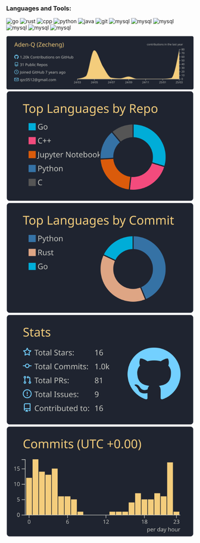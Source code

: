 ### Languages and Tools:

<p align="left">
<img src="https://www.vectorlogo.zone/logos/golang/golang-vertical.svg" alt="go" width="50" height="40"/>
<img src="https://www.vectorlogo.zone/logos/rust-lang/rust-lang-ar21~bgwhite.svg" alt="rust" width="60" height="40"/>
<img src="https://upload.wikimedia.org/wikipedia/commons/1/18/ISO_C%2B%2B_Logo.svg" alt="cpp" width="40" height="40"/>
<img src="https://www.vectorlogo.zone/logos/python/python-icon.svg" alt="python" width="40" height="40"/>
<img src="https://www.vectorlogo.zone/logos/java/java-icon.svg" alt="java" width="40" height="40"/>
<img src="https://www.vectorlogo.zone/logos/git-scm/git-scm-icon.svg" alt="git" width="40" height="40"/>
<img src="https://www.vectorlogo.zone/logos/lua/lua-official.svg" alt="mysql" width="40" height="40"/>
<img src="https://www.vectorlogo.zone/logos/kubernetes/kubernetes-ar21.svg" alt="mysql" width="80" height="40"/>
<img src="https://www.vectorlogo.zone/logos/redis/redis-official.svg" alt="mysql" width="40" height="40"/>
<img src="https://www.vectorlogo.zone/logos/mysql/mysql-official.svg" alt="mysql" width="40" height="40"/>
<img src="https://www.vectorlogo.zone/logos/postgresql/postgresql-vertical.svg" alt="mysql" width="50" height="40"/>
<img src="https://www.vectorlogo.zone/logos/docker/docker-official.svg" alt="mysql" width="50" height="40"/>
</p>

[![](https://raw.githubusercontent.com/Aden-Q/Aden-Q/main/profile-summary-card-output/ayu_mirage/0-profile-details.svg)](https://github.com/vn7n24fzkq/github-profile-summary-cards)
[![](https://raw.githubusercontent.com/Aden-Q/Aden-Q/main/profile-summary-card-output/ayu_mirage/1-repos-per-language.svg)](https://github.com/vn7n24fzkq/github-profile-summary-cards) [![](https://raw.githubusercontent.com/Aden-Q/Aden-Q/main/profile-summary-card-output/ayu_mirage/2-most-commit-language.svg)](https://github.com/vn7n24fzkq/github-profile-summary-cards)
[![](https://raw.githubusercontent.com/Aden-Q/Aden-Q/main/profile-summary-card-output/ayu_mirage/3-stats.svg)](https://github.com/vn7n24fzkq/github-profile-summary-cards) [![](https://raw.githubusercontent.com/Aden-Q/Aden-Q/main/profile-summary-card-output/ayu_mirage/4-productive-time.svg)](https://github.com/vn7n24fzkq/github-profile-summary-cards)
